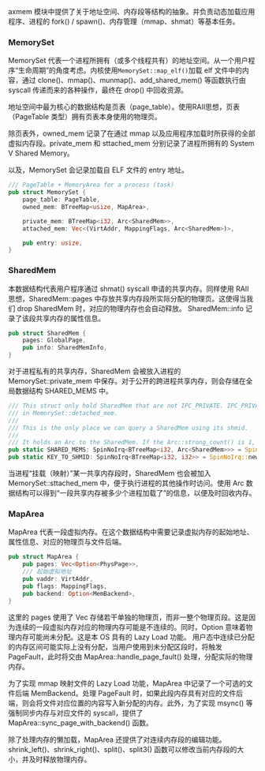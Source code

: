 
axmem 模块中提供了关于地址空间、内存段等结构的抽象。并负责动态加载应用程序、进程的 fork() / spawn()、内存管理（mmap、shmat）等基本任务。

### MemorySet

MemorySet 代表一个进程所拥有（或多个线程共有）的地址空间。从一个用户程序“生命周期”的角度考虑。内核使用`MemorySet::map_elf()`加载 elf 文件中的内容，通过 clone()、mmap()、munmap()、add_shared_mem() 等函数执行由 syscall 传递而来的各种操作，最终在 drop() 中回收资源。

地址空间中最为核心的数据结构是页表（page_table）。使用RAII思想，页表（PageTable 类型）拥有页表本身使用的物理页。

除页表外，owned_mem 记录了在通过 mmap 以及应用程序加载时所获得的全部虚拟内存段。private_mem 和 sttached_mem 分别记录了进程所拥有的 System V Shared Memory。

以及，MemorySet 会记录加载自 ELF 文件的 entry 地址。

```rust
/// PageTable + MemoryArea for a process (task)
pub struct MemorySet {
    page_table: PageTable,
    owned_mem: BTreeMap<usize, MapArea>,

    private_mem: BTreeMap<i32, Arc<SharedMem>>,
    attached_mem: Vec<(VirtAddr, MappingFlags, Arc<SharedMem>)>,

    pub entry: usize,
}
```

### SharedMem

本数据结构代表用户程序通过 shmat() syscall 申请的共享内存。同样使用 RAII 思想，SharedMem::pages 中存放共享内存段所实际分配的物理页。这使得当我们 drop SharedMem 时，对应的物理内存也会自动释放。
SharedMem::info 记录了该段共享内存的属性信息。

```rust
pub struct SharedMem {
    pages: GlobalPage,
    pub info: SharedMemInfo,
}
```

对于进程私有的共享内存，SharedMem 会被放入进程的 MemorySet::private_mem 中保存。对于公开的跨进程共享内存，则会存储在全局数据结构 SHARED_MEMS 中。

```rust
/// This struct only hold SharedMem that are not IPC_PRIVATE. IPC_PRIVATE SharedMem will be stored
/// in MemorySet::detached_mem.
///
/// This is the only place we can query a SharedMem using its shmid.
///
/// It holds an Arc to the SharedMem. If the Arc::strong_count() is 1, SharedMem will be dropped.
pub static SHARED_MEMS: SpinNoIrq<BTreeMap<i32, Arc<SharedMem>>> = SpinNoIrq::new(BTreeMap::new());
pub static KEY_TO_SHMID: SpinNoIrq<BTreeMap<i32, i32>> = SpinNoIrq::new(BTreeMap::new());
```

当进程“挂载（映射）”某一共享内存段时，SharedMem 也会被加入 MemorySet::sttached_mem 中，便于执行进程的其他操作时访问。使用 Arc 数据结构可以得到“一段共享内存被多少个进程加载了”的信息，以便及时回收内存。

### MapArea

MapArea 代表一段虚拟内存。在这个数据结构中需要记录虚拟内存的起始地址、属性信息、对应的物理页与文件后端。

```rust
pub struct MapArea {
    pub pages: Vec<Option<PhysPage>>,
    /// 起始虚拟地址
    pub vaddr: VirtAddr,
    pub flags: MappingFlags,
    pub backend: Option<MemBackend>,
}
```

这里的 pages 使用了 Vec 存储若干单独的物理页，而非一整个物理页段。这是因为连续的一段虚拟内存对应的物理内存可能是不连续的。同时，Option 意味着物理内存可能尚未分配。这是本 OS 具有的 Lazy Load 功能。
用户态中连续已分配的内存区间可能实际上没有分配，当用户使用到未分配区段时，将触发 PageFault，此时将交由 MapArea::handle_page_fault() 处理，分配实际的物理内存。

为了实现 mmap 映射文件的 Lazy Load 功能，MapArea 中记录了一个可选的文件后端 MemBackend。处理 PageFault 时，如果此段内存具有对应的文件后端，则会将文件对应位置的内容写入新分配的内存。此外，为了实现 msync() 等强制同步内存与对应文件的 syscall，提供了 MapArea::sync_page_with_backend() 函数。

除了处理内存的懒加载，MapArea 还提供了对连续内存段的编辑功能。shrink_left()、shrink_right()、split()、split3() 函数可以修改当前内存段的大小，并及时释放物理内存。
